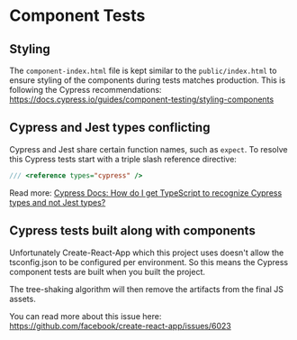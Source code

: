 # Component Tests

## Styling

The `component-index.html` file is kept similar to the `public/index.html` to ensure styling of the components during
tests matches production. This is following the Cypress recommendations: https://docs.cypress.io/guides/component-testing/styling-components

## Cypress and Jest types conflicting

Cypress and Jest share certain function names, such as `expect`. To resolve this Cypress tests start with
a triple slash reference directive:

```typescript
/// <reference types="cypress" />
```

Read more: [Cypress Docs: How do I get TypeScript to recognize Cypress types and not Jest types?](https://docs.cypress.io/guides/component-testing/faq#How-do-I-get-TypeScript-to-recognize-Cypress-types-and-not-Jest-types)

## Cypress tests built along with components

Unfortunately Create-React-App which this project uses doesn't allow the tsconfig.json to be configured
per environment. So this means the Cypress component tests are built when you built the project.

The tree-shaking algorithm will then remove the artifacts from the final JS assets.

You can read more about this issue here: https://github.com/facebook/create-react-app/issues/6023
